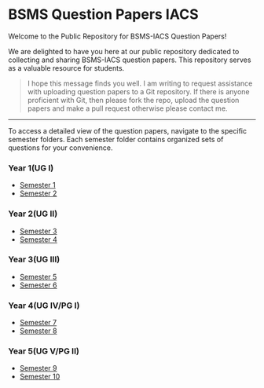 # BSMS Question Papers IACS
Welcome to the Public Repository for BSMS-IACS Question Papers!

We are delighted to have you here at our public repository dedicated to collecting and sharing BSMS-IACS question papers. This repository serves as a valuable resource for students.

> I hope this message finds you well. I am writing to request assistance with uploading question papers to a Git repository. If there is anyone proficient with Git, then please fork the repo, upload the question papers and make a pull request otherwise please contact me. 

---
To access a detailed view of the question papers, navigate to the specific semester folders. Each semester folder contains organized sets of questions for your convenience.

### Year 1(UG I)
- [Semester 1](Sem1)
- [Semester 2](Sem2)

### Year 2(UG II)
- [Semester 3](Sem3)
- [Semester 4](Sem4)

### Year 3(UG III)
- [Semester 5](sem5)
- [Semester 6](sem6)

### Year 4(UG IV/PG I)
- [Semester 7](sem7)
- [Semester 8](sem8)

### Year 5(UG V/PG II)
- [Semester 9](sem9)
- [Semester 10](sem10)
